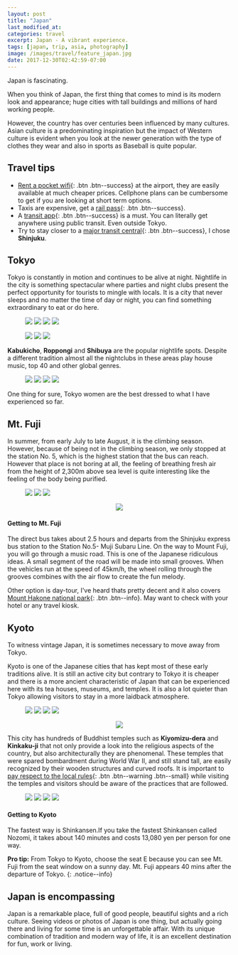 ```yaml
---
layout: post
title: "Japan"
last_modified_at:
categories: travel
excerpt: Japan - A vibrant experience.
tags: [japan, trip, asia, photography]
image: /images/travel/feature_japan.jpg
date: 2017-12-30T02:42:59-07:00
---
```


Japan is fascinating.

When you think of Japan, the first thing that comes to mind is its modern look and appearance; huge cities with tall buildings and millions of hard working people.

However, the country has over centuries been influenced by many cultures. Asian culture is a predominating inspiration but the impact of Western culture is evident when you look at the newer generation with the type of clothes they wear and also in sports as Baseball is quite popular.

## Travel tips
- [Rent a pocket wifi](){: .btn .btn--success} at the airport, they are easily available at much cheaper prices. Cellphone plans can be cumbersome to get if you are looking at short term options.
- Taxis are expensive, get a [rail pass](){: .btn .btn--success}.
- A [transit app](){: .btn .btn--success} is a must. You can literally get anywhere using public transit. Even outside Tokyo.
- Try to stay closer to a [major transit central](){: .btn .btn--success}, I chose **Shinjuku**.

## Tokyo
Tokyo is constantly in motion and continues to be alive at night. Nightlife in the city is something spectacular where parties and night clubs present the perfect opportunity for tourists to mingle with locals. It is a city that never sleeps and no matter the time of day or night, you can find something extraordinary to eat or do here.

<figure class="half">
  <a href="https://farm5.staticflickr.com/4632/25680104027_deef730403_b.jpg" title=""><img src="https://farm5.staticflickr.com/4632/25680104027_deef730403_m.jpg"></a>
  <a href="https://farm5.staticflickr.com/4653/25680105487_97f1e9b695_b.jpg" title=""><img src="https://farm5.staticflickr.com/4653/25680105487_97f1e9b695_m.jpg"></a>
  <a href="https://farm5.staticflickr.com/4764/38740657890_4bdafbf0e9_b.jpg" title=""><img src="https://farm5.staticflickr.com/4764/38740657890_4bdafbf0e9_m.jpg"></a>
  <a href="https://farm5.staticflickr.com/4656/40551082341_0f4327ba03_b.jpg" title=""><img src="https://farm5.staticflickr.com/4656/40551082341_0f4327ba03_m.jpg"></a>
</figure>

<figure class="third">
  <a href="https://farm5.staticflickr.com/4602/25783918637_cbfa45c156_b.jpg" title=""><img src="https://farm5.staticflickr.com/4602/25783918637_cbfa45c156_m.jpg"></a>
  <a href="https://farm5.staticflickr.com/4793/39944834294_8ea3596437_b.jpg" title=""><img src="https://farm5.staticflickr.com/4793/39944834294_8ea3596437_m.jpg"></a>
  <a href="https://farm5.staticflickr.com/4617/40612623672_463566b087_b.jpg" title=""><img src="https://farm5.staticflickr.com/4617/40612623672_463566b087_m.jpg"></a>
</figure>

**Kabukicho**, **Roppongi** and **Shibuya** are the popular nightlife spots. Despite a different tradition almost all the nightclubs in these areas play house music, top 40 and other global genres.

<figure class="half">
  <a href="https://farm5.staticflickr.com/4655/40551072881_09152b1d9d_b.jpg" title=""><img src="https://farm5.staticflickr.com/4655/40551072881_09152b1d9d_m.jpg"></a>
  <a href="https://farm5.staticflickr.com/4750/40551077271_c279efc9b8_b.jpg" title=""><img src="https://farm5.staticflickr.com/4750/40551077271_c279efc9b8_m.jpg"></a>
  <a href="https://farm5.staticflickr.com/4669/40551075781_a5cf55f86c_b.jpg" title=""><img src="https://farm5.staticflickr.com/4669/40551075781_a5cf55f86c_m.jpg"></a>
  <a href="https://farm5.staticflickr.com/4622/39840179634_5fc8e8a021_b.jpg" title=""><img src="https://farm5.staticflickr.com/4622/39840179634_5fc8e8a021_m.jpg"></a>
</figure>

One thing for sure, Tokyo women are the best dressed to what I have experienced so far.

## Mt. Fuji
In summer, from early July to late August, it is the climbing season. However, because of being not in the climbing season, we only stopped at the station No. 5, which is the highest station that the bus can reach. However that place is not boring at all, the feeling of breathing fresh air from the height of 2,300m above sea level is quite interesting like the feeling of the body being purified.

<figure class="third">
  <a href="https://farm5.staticflickr.com/4752/39840205204_9f4ee651cd_b.jpg" title=""><img src="https://farm5.staticflickr.com/4752/39840205204_9f4ee651cd_m.jpg"></a>
  <a href="https://farm5.staticflickr.com/4752/25680123807_60f41e418f_b.jpg" title=""><img src="https://farm5.staticflickr.com/4752/25680123807_60f41e418f_m.jpg"></a>
  <a href="https://farm5.staticflickr.com/4607/39840204364_7eee3eede2_b.jpg" title=""><img src="https://farm5.staticflickr.com/4607/39840204364_7eee3eede2_m.jpg"></a>
</figure>

<figure class="single">
  <center>
    <a href="https://farm5.staticflickr.com/4792/39944851694_8bfb0a33b1_b.jpg" title=""><img src="https://farm5.staticflickr.com/4792/39944851694_8bfb0a33b1_c.jpg"></a>
  </center>
</figure>

#### Getting to Mt. Fuji
The direct bus takes about 2.5 hours and departs from the Shinjuku express bus station to the Station No.5- Muji Subaru Line. On the way to Mount Fuji, you will go through a music road. This is one of the Japanese ridiculous ideas. A small segment of the road will be made into small grooves. When the vehicles run at the speed of 45km/h, the wheel rolling through the grooves combines with the air flow to create the fun melody.

Other option is day-tour, I've heard thats pretty decent and it also covers [Mount Hakone national park](){: .btn .btn--info}. May want to check with your hotel or any travel kiosk.

## Kyoto
To witness vintage Japan, it is sometimes necessary to move away from Tokyo.

Kyoto is one of the Japanese cities that has kept most of these early traditions alive. It is still an active city but contrary to Tokyo it is cheaper and there is a more ancient characteristic of Japan that can be experienced here with its tea houses, museums, and temples. It is also a lot quieter than Tokyo allowing visitors to stay in a more laidback atmosphere.

<figure class="half">
  <a href="https://farm5.staticflickr.com/4650/40508097022_cd74d20d63_b.jpg" title=""><img src="https://farm5.staticflickr.com/4650/40508097022_cd74d20d63_m.jpg"></a>
  <a href="https://farm5.staticflickr.com/4753/40508110762_557eecce45_b.jpg" title=""><img src="https://farm5.staticflickr.com/4753/40508110762_557eecce45_m.jpg"></a>
  <a href="https://farm5.staticflickr.com/4626/26679794448_89947517a4_b.jpg" title=""><img src="https://farm5.staticflickr.com/4626/26679794448_89947517a4_m.jpg"></a>
  <a href="https://farm5.staticflickr.com/4621/40551055231_2facb20986_b.jpg" title=""><img src="https://farm5.staticflickr.com/4621/40551055231_2facb20986_m.jpg"></a>
</figure>

<figure>
  <center>
    <a href="https://farm5.staticflickr.com/4750/40551054241_55908bc4e5_b.jpg" title=""><img src="https://farm5.staticflickr.com/4750/40551054241_55908bc4e5_c.jpg"></a>
  </center>
</figure>

This city has hundreds of Buddhist temples such as **Kiyomizu-dera** and **Kinkaku-ji** that not only provide a look into the religious aspects of the country, but also architecturally they are phenomenal. These temples that were spared bombardment during World War II, and still stand tall, are easily recognized by their wooden structures and curved roofs. It is important to [pay respect to the local rules](){: .btn .btn--warning .btn--small} while visiting the temples and visitors should be aware of the practices that are followed.

<figure class="half">
  <a href="https://farm5.staticflickr.com/4678/38740621970_b034a13364_b.jpg" title=""><img src="https://farm5.staticflickr.com/4678/38740621970_b034a13364_m.jpg"></a>
  <a href="https://farm5.staticflickr.com/4700/40551034851_e45735ff9e_b.jpg" title=""><img src="https://farm5.staticflickr.com/4700/40551034851_e45735ff9e_m.jpg"></a>
  <a href="https://farm5.staticflickr.com/4740/38844212670_ce5812749f_b.jpg" title=""><img src="https://farm5.staticflickr.com/4740/38844212670_ce5812749f_m.jpg"></a>
  <a href="https://farm5.staticflickr.com/4720/39840111464_b7cff6bbfa_b.jpg" title=""><img src="https://farm5.staticflickr.com/4720/39840111464_b7cff6bbfa_m.jpg"></a>
</figure>

#### Getting to Kyoto
The fastest way is Shinkansen.If you take the fastest Shinkansen called Nozomi, it takes about 140 minutes and costs 13,080 yen per person for one way.

**Pro tip:**
From Tokyo to Kyoto, choose the seat E because you can see Mt. Fuji from the seat window on a sunny day. Mt. Fuji appears 40 mins after the departure of Tokyo.
{: .notice--info}


## Japan is encompassing
Japan is a remarkable place, full of good people, beautiful sights and a rich culture. Seeing videos or photos of Japan is one thing, but actually going there and living for some time is an unforgettable affair. With its unique combination of tradition and modern way of life, it is an excellent destination for fun, work or living.

